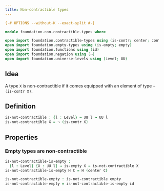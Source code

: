 ```yaml
---
title: Non-contractible types
---
```


```agda
{-# OPTIONS --without-K --exact-split #-}

module foundation.non-contractible-types where

open import foundation.contractible-types using (is-contr; center; contraction)
open import foundation.empty-types using (is-empty; empty)
open import foundation.functions using (id)
open import foundation.negation using (¬)
open import foundation.universe-levels using (Level; UU)
```

## Idea

A type `X` is non-contractible if it comes equipped with an element of type `¬ (is-contr X)`.

## Definition

```agda
is-not-contractible : {l : Level} → UU l → UU l
is-not-contractible X = ¬ (is-contr X)
```

## Properties

### Empty types are non-contractible

```agda
is-not-contractible-is-empty :
  {l : Level} {X : UU l} → is-empty X → is-not-contractible X
is-not-contractible-is-empty H C = H (center C)

is-not-contractible-empty : is-not-contractible empty
is-not-contractible-empty = is-not-contractible-is-empty id
```
